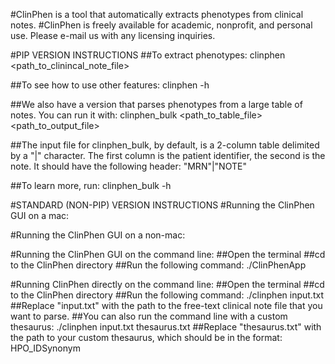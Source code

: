 #ClinPhen is a tool that automatically extracts phenotypes from clinical notes.
#ClinPhen is freely available for academic, nonprofit, and personal use. Please e-mail us with any licensing inquiries.

#PIP VERSION INSTRUCTIONS
##To extract phenotypes:
clinphen <path_to_clinincal_note_file>

##To see how to use other features:
clinphen -h

##We also have a version that parses phenotypes from a large table of notes. You can run it with:
clinphen_bulk <path_to_table_file> <path_to_output_file>

##The input file for clinphen_bulk, by default, is a 2-column table delimited by a "|" character. The first column is the patient identifier, the second is the note. It should have the following header:
"MRN"|"NOTE"

##To learn more, run:
clinphen_bulk -h

#STANDARD (NON-PIP) VERSION INSTRUCTIONS
#Running the ClinPhen GUI on a mac:

#Running the ClinPhen GUI on a non-mac:

#Running the ClinPhen GUI on the command line:
##Open the terminal
##cd to the ClinPhen directory
##Run the following command:
./ClinPhenApp

#Running ClinPhen directly on the command line:
##Open the terminal
##cd to the ClinPhen directory
##Run the following command:
./clinphen input.txt
##Replace "input.txt" with the path to the free-text clinical note file that you want to parse.
##You can also run the command line with a custom thesaurus:
./clinphen input.txt thesaurus.txt
##Replace "thesaurus.txt" with the path to your custom thesaurus, which should be in the format: HPO_ID<tab>Synonym
